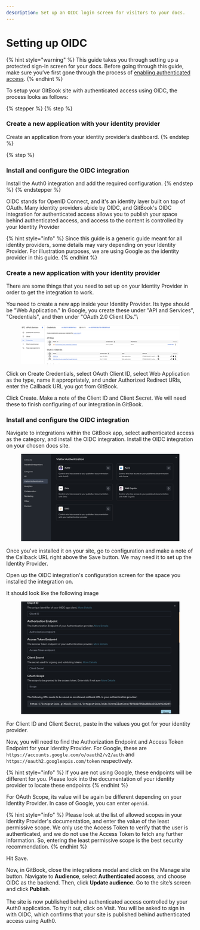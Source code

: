 ```yaml
---
description: Set up an OIDC login screen for visitors to your docs.
---
```


# Setting up OIDC

{% hint style="warning" %}
This guide takes you through setting up a protected sign-in screen for your docs. Before going through this guide, make sure you’ve first gone through the process of [enabling authenticated access](enabling-authenticated-access.md).
{% endhint %}

To setup your GitBook site with authenticated access using OIDC, the process looks as follows:

{% stepper %}
{% step %}
### Create a new application with your identity provider

Create an application from your identity provider’s dashboard.
{% endstep %}

{% step %}
### Install and configure the OIDC integration

Install the Auth0 integration and add the required configuration.
{% endstep %}
{% endstepper %}

OIDC stands for OpenID Connect, and it's an identity layer built on top of OAuth. Many identity providers abide by OIDC, and GitBook's OIDC integration for authenticated access allows you to publish your space behind authenticated access, and access to the content is controlled by your Identity Provider

{% hint style="info" %}
Since this guide is a generic guide meant for all identity providers, some details may vary depending on your Identity Provider. For illustration purposes, we are using Google as the identity provider in this guide.
{% endhint %}

### Create a new application with your identity provider

There are some things that you need to set up on your Identity Provider in order to get the integration to work.

You need to create a new app inside your Identity Provider. Its type should be "Web Application." In Google, you create these under "API and Services", "Credentials", and then under "OAuth 2.0 Client IDs."\


<figure><img src="../../.gitbook/assets/Screen Shot 2024-05-15 at 11.19.59 AM.png" alt="A screenshot showing creation of an OAuth client in an identity provider" ><figcaption></figcaption></figure>

Click on Create Credentials, select OAuth Client ID, select Web Application as the type, name it appropriately, and under Authorized Redirect URIs, enter the Callback URL you got from GitBook.

Click Create. Make a note of the Client ID and Client Secret. We will need these to finish configuring of our integration in GitBook.

### Install and configure the OIDC integration

Navigate to integrations within the GitBook app, select authenticated access as the category, and install the OIDC integration. Install the OIDC integration on your chosen docs site.

<figure><img src="../../.gitbook/assets/Screen Shot 2024-12-13 at 3.37.39 PM.png" alt="A GitBook screenshot showing the OIDC integration installation" ><figcaption></figcaption></figure>

Once you've installed it on your site, go to configuration and make a note of the Callback URL right above the Save button. We may need it to set up the Identity Provider.&#x20;

Open up the OIDC integration's configuration screen for the space you installed the integration on.

It should look like the following image

<figure><img src="../../.gitbook/assets/Screen Shot 2024-12-13 at 3.38.30 PM.png" alt="A GitBook screenshot showing the OIDC configuration screen" ><figcaption></figcaption></figure>



For Client ID and Client Secret, paste in the values you got for your identity provider.

Now, you will need to find the Authorization Endpoint and Access Token Endpoint for your Identity Provider. For Google, these are `https://accounts.google.com/o/oauth2/v2/auth` and `https://oauth2.googleapis.com/token` respectively.&#x20;

{% hint style="info" %}
If you are not using Google, these endpoints will be different for you. Please look into the documentation of your identity provider to locate these endpoints
{% endhint %}

For OAuth Scope, its value will be again be different depending on your Identity Provider. In case of Google, you can enter `openid`.

{% hint style="info" %}
Please look at the list of allowed scopes in your Identity Provider's documentation, and enter the value of the least permissive scope. We only use the Access Token to verify that the user is authenticated, and we do not use the Access Token to fetch any further information. So, entering the least permissive scope is the best security recommendation.
{% endhint %}

Hit Save.

Now, in GitBook, close the integrations modal and click on the Manage site button. Navigate to **Audience**, select **Authenticated access**, and choose OIDC as the backend. Then, click **Update audience**. Go to the site’s screen and click **Publish**.\
\
The site is now published behind authenticated access controlled by your Auth0 application. To try it out, click on Visit. You will be asked to sign in with OIDC, which confirms that your site is published behind authenticated access using Auth0.
